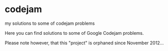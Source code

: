 # codejam
my solutions to some of codejam problems

Here you can find solutions to some of Google Codejam problems.

Please note however, that this "project" is orphaned since November 2012...
